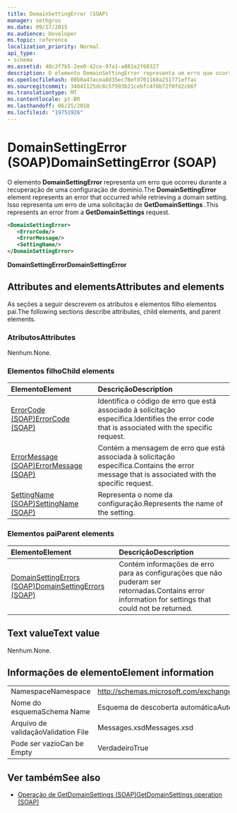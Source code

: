 ```yaml
---
title: DomainSettingError (SOAP)
manager: sethgros
ms.date: 09/17/2015
ms.audience: Developer
ms.topic: reference
localization_priority: Normal
api_type:
- schema
ms.assetid: 48c3f7b5-2ee0-42ce-97a1-a881e2f60327
description: O elemento DomainSettingError representa um erro que ocorreu durante a recuperação de uma configuração de domínio. Isso representa um erro de uma solicitação de GetDomainSettings.
ms.openlocfilehash: 08b0a47acea8d35ec78efd701168a251771effac
ms.sourcegitcommit: 34041125dc8c5f993b21cebfc4f8b72f0fd2cb6f
ms.translationtype: MT
ms.contentlocale: pt-BR
ms.lasthandoff: 06/25/2018
ms.locfileid: "19751926"
---
```

# <a name="domainsettingerror-soap"></a><span data-ttu-id="e3981-104">DomainSettingError (SOAP)</span><span class="sxs-lookup"><span data-stu-id="e3981-104">DomainSettingError (SOAP)</span></span>

<span data-ttu-id="e3981-105">O elemento **DomainSettingError** representa um erro que ocorreu durante a recuperação de uma configuração de domínio.</span><span class="sxs-lookup"><span data-stu-id="e3981-105">The **DomainSettingError** element represents an error that occurred while retrieving a domain setting.</span></span> <span data-ttu-id="e3981-106">Isso representa um erro de uma solicitação de **GetDomainSettings** .</span><span class="sxs-lookup"><span data-stu-id="e3981-106">This represents an error from a **GetDomainSettings** request.</span></span> 
  
```XML
<DomainSettingError>
   <ErrorCode/>
   <ErrorMessage/>
   <SettingName/>
</DomainSettingError>
```

 <span data-ttu-id="e3981-107">**DomainSettingError**</span><span class="sxs-lookup"><span data-stu-id="e3981-107">**DomainSettingError**</span></span>
## <a name="attributes-and-elements"></a><span data-ttu-id="e3981-108">Attributes and elements</span><span class="sxs-lookup"><span data-stu-id="e3981-108">Attributes and elements</span></span>

<span data-ttu-id="e3981-109">As seções a seguir descrevem os atributos e elementos filho elementos pai.</span><span class="sxs-lookup"><span data-stu-id="e3981-109">The following sections describe attributes, child elements, and parent elements.</span></span>
  
### <a name="attributes"></a><span data-ttu-id="e3981-110">Atributos</span><span class="sxs-lookup"><span data-stu-id="e3981-110">Attributes</span></span>

<span data-ttu-id="e3981-111">Nenhum.</span><span class="sxs-lookup"><span data-stu-id="e3981-111">None.</span></span>
  
### <a name="child-elements"></a><span data-ttu-id="e3981-112">Elementos filho</span><span class="sxs-lookup"><span data-stu-id="e3981-112">Child elements</span></span>

|<span data-ttu-id="e3981-113">**Elemento**</span><span class="sxs-lookup"><span data-stu-id="e3981-113">**Element**</span></span>|<span data-ttu-id="e3981-114">**Descrição**</span><span class="sxs-lookup"><span data-stu-id="e3981-114">**Description**</span></span>|
|:-----|:-----|
|[<span data-ttu-id="e3981-115">ErrorCode (SOAP)</span><span class="sxs-lookup"><span data-stu-id="e3981-115">ErrorCode (SOAP)</span></span>](errorcode-soap.md) <br/> |<span data-ttu-id="e3981-116">Identifica o código de erro que está associado à solicitação específica.</span><span class="sxs-lookup"><span data-stu-id="e3981-116">Identifies the error code that is associated with the specific request.</span></span>  <br/> |
|[<span data-ttu-id="e3981-117">ErrorMessage (SOAP)</span><span class="sxs-lookup"><span data-stu-id="e3981-117">ErrorMessage (SOAP)</span></span>](errormessage-soap.md) <br/> |<span data-ttu-id="e3981-118">Contém a mensagem de erro que está associada à solicitação específica.</span><span class="sxs-lookup"><span data-stu-id="e3981-118">Contains the error message that is associated with the specific request.</span></span>  <br/> |
|[<span data-ttu-id="e3981-119">SettingName (SOAP)</span><span class="sxs-lookup"><span data-stu-id="e3981-119">SettingName (SOAP)</span></span>](settingname-soap.md) <br/> |<span data-ttu-id="e3981-120">Representa o nome da configuração.</span><span class="sxs-lookup"><span data-stu-id="e3981-120">Represents the name of the setting.</span></span>  <br/> |
   
### <a name="parent-elements"></a><span data-ttu-id="e3981-121">Elementos pai</span><span class="sxs-lookup"><span data-stu-id="e3981-121">Parent elements</span></span>

|<span data-ttu-id="e3981-122">**Elemento**</span><span class="sxs-lookup"><span data-stu-id="e3981-122">**Element**</span></span>|<span data-ttu-id="e3981-123">**Descrição**</span><span class="sxs-lookup"><span data-stu-id="e3981-123">**Description**</span></span>|
|:-----|:-----|
|[<span data-ttu-id="e3981-124">DomainSettingErrors (SOAP)</span><span class="sxs-lookup"><span data-stu-id="e3981-124">DomainSettingErrors (SOAP)</span></span>](domainsettingerrors-soap.md) <br/> |<span data-ttu-id="e3981-125">Contém informações de erro para as configurações que não puderam ser retornadas.</span><span class="sxs-lookup"><span data-stu-id="e3981-125">Contains error information for settings that could not be returned.</span></span>  <br/> |
   
## <a name="text-value"></a><span data-ttu-id="e3981-126">Text value</span><span class="sxs-lookup"><span data-stu-id="e3981-126">Text value</span></span>

<span data-ttu-id="e3981-127">Nenhum.</span><span class="sxs-lookup"><span data-stu-id="e3981-127">None.</span></span>
  
## <a name="element-information"></a><span data-ttu-id="e3981-128">Informações de elemento</span><span class="sxs-lookup"><span data-stu-id="e3981-128">Element information</span></span>

|||
|:-----|:-----|
|<span data-ttu-id="e3981-129">Namespace</span><span class="sxs-lookup"><span data-stu-id="e3981-129">Namespace</span></span>  <br/> |http://schemas.microsoft.com/exchange/2010/Autodiscover  <br/> |
|<span data-ttu-id="e3981-130">Nome do esquema</span><span class="sxs-lookup"><span data-stu-id="e3981-130">Schema Name</span></span>  <br/> |<span data-ttu-id="e3981-131">Esquema de descoberta automática</span><span class="sxs-lookup"><span data-stu-id="e3981-131">Autodiscover schema</span></span>  <br/> |
|<span data-ttu-id="e3981-132">Arquivo de validação</span><span class="sxs-lookup"><span data-stu-id="e3981-132">Validation File</span></span>  <br/> |<span data-ttu-id="e3981-133">Messages.xsd</span><span class="sxs-lookup"><span data-stu-id="e3981-133">Messages.xsd</span></span>  <br/> |
|<span data-ttu-id="e3981-134">Pode ser vazio</span><span class="sxs-lookup"><span data-stu-id="e3981-134">Can be Empty</span></span>  <br/> |<span data-ttu-id="e3981-135">Verdadeiro</span><span class="sxs-lookup"><span data-stu-id="e3981-135">True</span></span>  <br/> |
   
## <a name="see-also"></a><span data-ttu-id="e3981-136">Ver também</span><span class="sxs-lookup"><span data-stu-id="e3981-136">See also</span></span>

- [<span data-ttu-id="e3981-137">Operação de GetDomainSettings (SOAP)</span><span class="sxs-lookup"><span data-stu-id="e3981-137">GetDomainSettings operation (SOAP)</span></span>](getdomainsettings-operation-soap.md)

